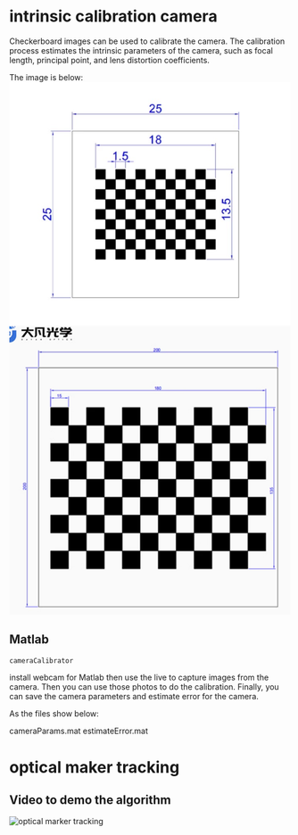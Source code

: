 # intrinsic calibration camera

Checkerboard images can be used to calibrate the camera. The calibration process estimates the intrinsic parameters of the camera, such as focal length, principal point, and lens distortion coefficients.

The image is below:
![checkerboard](img\checkerboard.png)
![checkerboard](img\checkerboardlarge.png)


## Matlab

```
cameraCalibrator
```


install webcam for Matlab then use the live to capture images from the camera. Then you can use those photos to do the calibration. Finally, you can save the camera parameters and estimate error for the camera.

As the files show below:

cameraParams.mat
estimateError.mat


# optical maker tracking

## Video to demo the algorithm

![optical marker tracking](img\marker_tracking.gif)

